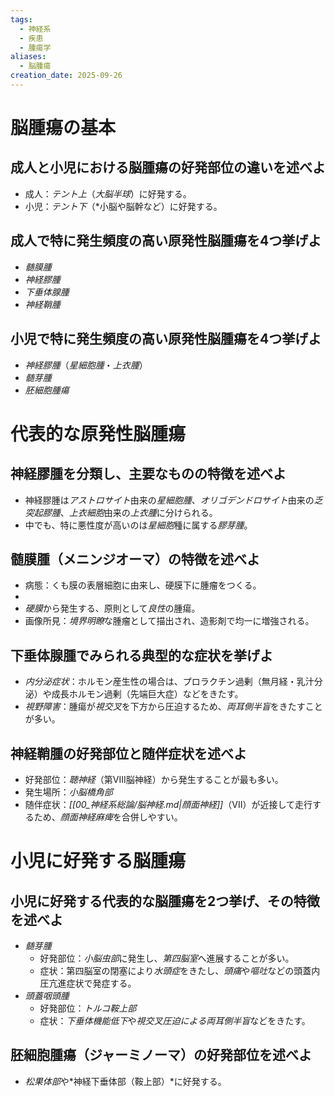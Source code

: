 ```yaml
---
tags:
  - 神経系
  - 疾患
  - 腫瘍学
aliases:
  - 脳腫瘍
creation_date: 2025-09-26
---
```

# 脳腫瘍の基本

## 成人と小児における脳腫瘍の好発部位の違いを述べよ
- 成人：*テント上*（*大脳半球*）に好発する。
- 小児：*テント下*（*小脳や脳幹など）に好発する。
## 成人で特に発生頻度の高い原発性脳腫瘍を4つ挙げよ
- *髄膜腫*
- *神経膠腫*
- *下垂体腺腫*
- *神経鞘腫*
## 小児で特に発生頻度の高い原発性脳腫瘍を4つ挙げよ
- *神経膠腫*（*星細胞腫*・*上衣腫*）
- *髄芽腫*
- *胚細胞腫瘍*

# 代表的な原発性脳腫瘍

## 神経膠腫を分類し、主要なものの特徴を述べよ
- 神経膠腫は*アストロサイト*由来の*星細胞腫*、*オリゴデンドロサイト*由来の*乏突起膠腫*、*上衣細胞*由来の*上衣腫*に分けられる。
- 中でも、特に悪性度が高いのは*星細胞*種に属する*膠芽腫*。

## 髄膜腫（メニンジオーマ）の特徴を述べよ
- 病態：くも膜の表層細胞に由来し、硬膜下に腫瘤をつくる。
- 
- *硬膜*から発生する、原則として*良性*の腫瘍。
- 画像所見：*境界明瞭*な腫瘤として描出され、造影剤で均一に増強される。

## 下垂体腺腫でみられる典型的な症状を挙げよ
- *内分泌症状*：ホルモン産生性の場合は、プロラクチン過剰（無月経・乳汁分泌）や成長ホルモン過剰（先端巨大症）などをきたす。
- *視野障害*：腫瘍が*視交叉*を下方から圧迫するため、*両耳側半盲*をきたすことが多い。

## 神経鞘腫の好発部位と随伴症状を述べよ
- 好発部位：*聴神経*（第VIII脳神経）から発生することが最も多い。
- 発生場所：*小脳橋角部*
- 随伴症状：*[[00_神経系総論/脳神経.md|顔面神経]]*（VII）が近接して走行するため、*顔面神経麻痺*を合併しやすい。

# 小児に好発する脳腫瘍

## 小児に好発する代表的な脳腫瘍を2つ挙げ、その特徴を述べよ
- *髄芽腫*
	- 好発部位：*小脳虫部*に発生し、*第四脳室*へ進展することが多い。
	- 症状：第四脳室の閉塞により*水頭症*をきたし、*頭痛*や*嘔吐*などの頭蓋内圧亢進症状で発症する。
- *頭蓋咽頭腫*
	- 好発部位：*トルコ鞍上部*
	- 症状：*下垂体機能低下*や*視交叉圧迫による両耳側半盲*などをきたす。

## 胚細胞腫瘍（ジャーミノーマ）の好発部位を述べよ
- *松果体部*や*神経下垂体部（鞍上部）*に好発する。